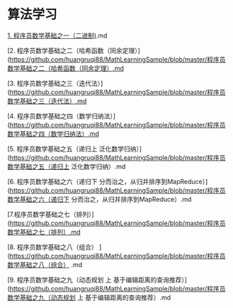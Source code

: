 # 算法学习

[1. 程序员数学基础之一（二进制)](https://github.com/huangruqi88/MathLearningSample/blob/master/程序员数学基础之一（二进制）).md

[2. 程序员数学基础之二（哈希函数（同余定理）](https://github.com/huangruqi88/MathLearningSample/blob/master/程序员数学基础之二（哈希函数（同余定理）.md

[3. 程序员数学基础之三（迭代法）](https://github.com/huangruqi88/MathLearningSample/blob/master/程序员数学基础之三（迭代法）.md

[4. 程序员数学基础之四（数学归纳法）](https://github.com/huangruqi88/MathLearningSample/blob/master/程序员数学基础之四（数学归纳法）.md

[5. 程序员数学基础之五（递归上 泛化数学归纳）](https://github.com/huangruqi88/MathLearningSample/blob/master/程序员数学基础之五（递归上 泛化数学归纳）.md

[6. 程序员数学基础之六（递归下 分而治之，从归并排序到MapReduce）](https://github.com/huangruqi88/MathLearningSample/blob/master/程序员数学基础之六（递归下 分而治之，从归并排序到MapReduce）.md

[7.程序员数学基础之七（排列）](https://github.com/huangruqi88/MathLearningSample/blob/master/程序员数学基础之七（排列）.md

[8. 程序员数学基础之八（组合） ](https://github.com/huangruqi88/MathLearningSample/blob/master/程序员数学基础之八（组合） .md

[9. 程序员数学基础之九（动态规划 上 基于编辑距离的查询推荐）](https://github.com/huangruqi88/MathLearningSample/blob/master/程序员数学基础之九（动态规划 上 基于编辑距离的查询推荐）.md
